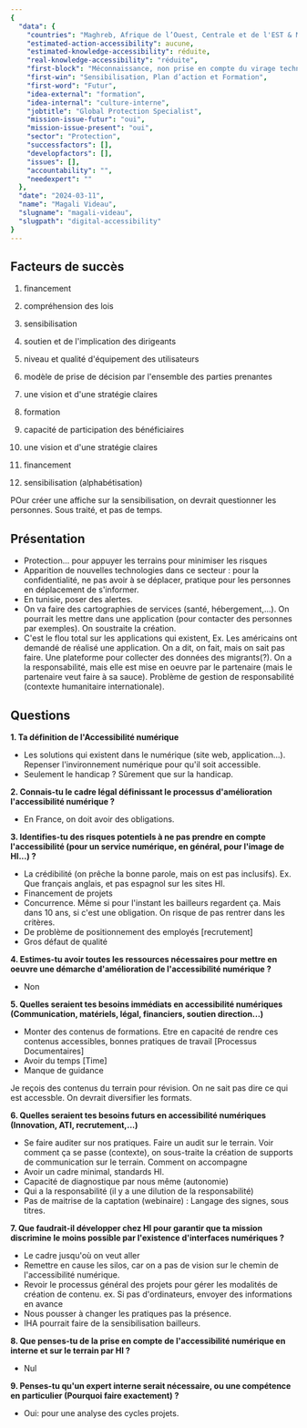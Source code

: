 ```yaml
---
{
  "data": {
    "countries": "Maghreb, Afrique de l’Ouest, Centrale et de l'EST & MASHREQ",
    "estimated-action-accessibility": aucune,
    "estimated-knowledge-accessibility": réduite,
    "real-knowledge-accessibility": "réduite",
    "first-block": "Méconnaissance, non prise en compte du virage technologique / stereotypes selon lesquels on pense que les populations avec lesquelles on travaillent n’utilisent pas les outils numériques, n'est pas priorisé",
    "first-win": "Sensibilisation, Plan d’action et Formation",
    "first-word": "Futur",
    "idea-external": "formation",
    "idea-internal": "culture-interne",
    "jobtitle": "Global Protection Specialist",
    "mission-issue-futur": "oui",
    "mission-issue-present": "oui",
    "sector": "Protection",
    "successfactors": [],
    "developfactors": [],
    "issues": [],
    "accountability": "",
    "needexpert": ""
  },
  "date": "2024-03-11",
  "name": "Magali Videau",
  "slugname": "magali-videau",
  "slugpath": "digital-accessibility"
}
---
```


## Facteurs de succès

 1. financement
 2. compréhension des lois
 3. sensibilisation
 4. soutien et de l'implication des dirigeants
 5. niveau et qualité d'équipement des utilisateurs
 6. modèle de prise de décision par l'ensemble des parties prenantes
 7. une vision et d'une stratégie claires
 8. formation
 9. capacité de participation des bénéficiaires

7. une vision et d'une stratégie claires
1. financement
3. sensibilisation (alphabétisation)

POur créer une affiche sur la sensibilisation, on devrait questionner les personnes.
Sous traité, et pas de temps.

## Présentation

 - Protection... pour appuyer les terrains pour minimiser les risques
 - Apparition de nouvelles technologies dans ce secteur : pour la confidentialité, ne pas avoir à se déplacer, pratique pour les personnes en déplacement de s'informer.
 - En tunisie, poser des alertes. 
 - On va faire des cartographies de services (santé, hébergement,...). On pourrait les mettre dans une application (pour contacter des personnes par exemples).
   On soustraite la création.
 - C'est le flou total sur les applications qui existent, 
   Ex. Les américains ont demandé de réalisé une application. On a dit, on fait, mais on sait pas faire. Une plateforme pour collecter des données des migrants(?). On a la responsabilité, mais elle est mise en oeuvre par le partenaire (mais le partenaire veut faire à sa sauce).
   Problème de gestion de responsabilité (contexte humanitaire internationale).

## Questions

**1. Ta définition de l'Accessibilité numérique**

 - Les solutions qui existent dans le numérique (site web, application...). Repenser l'invironnement numérique pour qu'il soit accessible.
 - Seulement le handicap ? Sûrement que sur la handicap.

**2. Connais-tu le cadre légal définissant le processus d'amélioration l'accessibilité numérique ?**

 - En France, on doit avoir des obligations.

**3. Identifies-tu des risques potentiels à ne pas prendre en compte l'accessibilité (pour un service numérique, en général, pour l'image de HI...) ?**

 - La crédibilité (on prêche la bonne parole, mais on est pas inclusifs).
   Ex. Que français anglais, et pas espagnol sur les sites HI.
 - Financement de projets
 - Concurrence. Même si pour l'instant les bailleurs regardent ça. Mais dans 10 ans, si c'est une obligation. On risque de pas rentrer dans les critères.
 - De problème de positionnement des employés [recrutement]
 - Gros défaut de qualité

**4. Estimes-tu avoir toutes les ressources nécessaires pour mettre en oeuvre une démarche d'amélioration de l'accessibilité numérique ?**

 - Non

**5. Quelles seraient tes besoins immédiats en accessibilité numériques (Communication, matériels, légal, financiers, soutien direction...)**

 - Monter des contenus de formations.
   Etre en capacité de rendre ces contenus accessibles, bonnes pratiques de travail [Processus Documentaires]
 - Avoir du temps [Time]
 - Manque de guidance

Je reçois des contenus du terrain pour révision. On ne sait pas dire ce qui est accessble.
On devrait diversifier les formats.

**6. Quelles seraient tes besoins futurs en accessibilité numériques (Innovation, ATI, recrutement,...)**

 - Se faire auditer sur nos pratiques. Faire un audit sur le terrain.
   Voir comment ça se passe (contexte), on sous-traite la création de supports de communication sur le terrain.
   Comment on accompagne
 - Avoir un cadre minimal, standards HI.
 - Capacité de diagnostique par nous même (autonomie)
 - Qui a la responsabilité (il y a une dilution de la responsabilité)
 - Pas de maitrise de la captation (webinaire) : Langage des signes, sous titres.

**7. Que faudrait-il développer chez HI pour garantir que ta mission discrimine le moins possible par l'existence d'interfaces numériques ?**

 - Le cadre jusqu'où on veut aller
 - Remettre en cause les silos, car on a pas de vision sur le chemin de l'accessibilité numérique.
 - Revoir le processus général des projets pour gérer les modalités de création de contenu.
    ex. Si pas d'ordinateurs, envoyer des informations en avance
 - Nous pousser à changer les pratiques pas la présence.
 - IHA pourrait faire de la sensibilisation bailleurs.

**8. Que penses-tu de la prise en compte de l'accessibilité numérique en interne et sur le terrain par HI ?**

 - Nul

**9. Penses-tu qu'un expert interne serait nécessaire, ou une compétence en particulier (Pourquoi faire exactement) ?**

 - Oui: pour une analyse des cycles projets.
